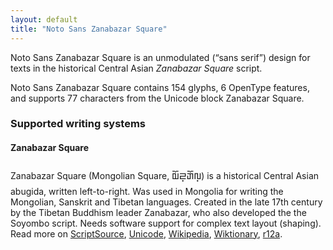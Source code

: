 ```yaml
---
layout: default
title: "Noto Sans Zanabazar Square"
---
```

Noto Sans Zanabazar Square is an unmodulated (“sans serif”) design for texts in the historical Central Asian _Zanabazar Square_ script. 

Noto Sans Zanabazar Square contains 154 glyphs, 6 OpenType features, and supports 77 characters from the Unicode block Zanabazar Square.


### Supported writing systems


#### Zanabazar Square

Zanabazar Square (Mongolian Square, <span class='autonym'>𑨢𑨆𑨏𑨳𑨋𑨆𑨬𑨳‎</span>) is a historical Central Asian abugida, written left-to-right. Was used in Mongolia for writing the Mongolian, Sanskrit and Tibetan languages. Created in the late 17th century by the Tibetan Buddhism leader Zanabazar, who also developed the the Soyombo script. Needs software support for complex text layout (shaping). Read more on [ScriptSource](https://scriptsource.org/scr/Zanb), [Unicode](https://www.unicode.org/versions/Unicode13.0.0/ch14.pdf#G41935), [Wikipedia](https://en.wikipedia.org/wiki/ISO_15924:Zanb), [Wiktionary](https://en.wiktionary.org/wiki/Category:Zanabazar_Square_script), [r12a](https://r12a.github.io/scripts/links?iso=Zanb).

